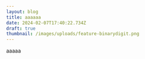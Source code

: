 ```yaml
---
layout: blog
title: aaaaaa
date: 2024-02-07T17:40:22.734Z
draft: true
thumbnail: /images/uploads/feature-binarydigit.png
---
```

aaaaa
